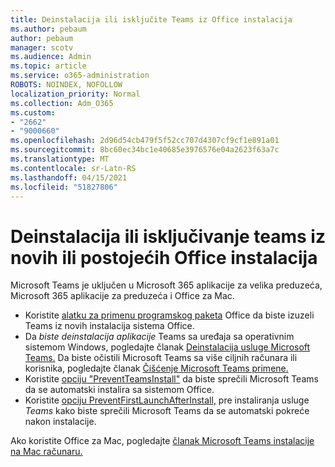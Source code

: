 ```yaml
---
title: Deinstalacija ili isključite Teams iz Office instalacija
ms.author: pebaum
author: pebaum
manager: scotv
ms.audience: Admin
ms.topic: article
ms.service: o365-administration
ROBOTS: NOINDEX, NOFOLLOW
localization_priority: Normal
ms.collection: Adm_O365
ms.custom:
- "2662"
- "9000660"
ms.openlocfilehash: 2d96d54cb479f5f52cc707d4307cf9cf1e891a01
ms.sourcegitcommit: 8bc60ec34bc1e40685e3976576e04a2623f63a7c
ms.translationtype: MT
ms.contentlocale: sr-Latn-RS
ms.lasthandoff: 04/15/2021
ms.locfileid: "51827806"
---
```

# <a name="uninstall-or-exclude-teams-from-new-or-existing-office-installations"></a>Deinstalacija ili isključivanje teams iz novih ili postojećih Office instalacija

Microsoft Teams je uključen u Microsoft 365 aplikacije za velika preduzeća, Microsoft 365 aplikacije za preduzeća i Office za Mac.

- Koristite [alatku za primenu programskog paketa](https://docs.microsoft.com/deployoffice/teams-install#how-to-exclude-microsoft-teams-from-new-installations-of-microsoft-365-apps) Office da biste izuzeli Teams iz novih instalacija sistema Office.
- Da *biste deinstalacija aplikacije* Teams sa uređaja sa operativnim sistemom Windows, pogledajte članak [Deinstalacija usluge Microsoft Teams.](https://support.office.com/article/3b159754-3c26-4952-abe7-57d27f5f4c81) Da biste očistili Microsoft Teams sa više ciljnih računara ili korisnika, pogledajte članak [Čišćenje Microsoft Teams primene.](https://docs.microsoft.com/microsoftteams/scripts/powershell-script-teams-deployment-clean-up)
- Koristite [opciju "PreventTeamsInstall"](https://docs.microsoft.com/deployoffice/teams-install#use-group-policy-to-control-the-installation-of-microsoft-teams
) da biste sprečili Microsoft Teams da se automatski instalira sa sistemom Office.
- Koristite [opciju PreventFirstLaunchAfterInstall,](https://docs.microsoft.com/deployoffice/teams-install#use-group-policy-to-prevent-microsoft-teams-from-starting-automatically-after-installation) pre instaliranja usluge *Teams* kako biste sprečili Microsoft Teams da se automatski pokreće nakon instalacije.

Ako koristite Office za Mac, pogledajte [članak Microsoft Teams instalacije na Mac računaru.](https://docs.microsoft.com/deployoffice/teams-install#microsoft-teams-installations-on-a-mac)